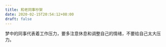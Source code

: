 ```yaml
---
title: 和老同事吵架
date: 2020-02-15T20:54:12+08:00
draft: false
---
```


梦中的同事代表着工作压力，要多注意休息和调整自己的情绪，不要给自己太大压力。<br>

